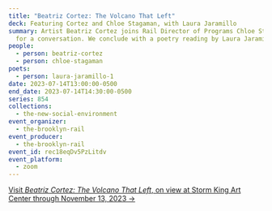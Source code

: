 ```yaml
---
title: "Beatriz Cortez: The Volcano That Left"
deck: Featuring Cortez and Chloe Stagaman, with Laura Jaramillo
summary: Artist Beatriz Cortez joins Rail Director of Programs Chloe Stagaman
  for a conversation. We conclude with a poetry reading by Laura Jaramillo.
people:
  - person: beatriz-cortez
  - person: chloe-stagaman
poets:
  - person: laura-jaramillo-1
date: 2023-07-14T13:00:00-0500
end_date: 2023-07-14T14:30:00-0500
series: 854
collections:
  - the-new-social-environment
event_organizer:
  - the-brooklyn-rail
event_producer:
  - the-brooklyn-rail
event_id: rec18eqDv5PzLitdv
event_platform:
  - zoom
---
```

[V﻿isit *Beatriz Cortez: The Volcano That Left*, on view at Storm King Art Center through November 13, 2023 →](https://collections.stormking.org/Detail/occurrences/206)